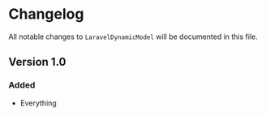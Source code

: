 # Changelog

All notable changes to `LaravelDynamicModel` will be documented in this file.

## Version 1.0

### Added
- Everything
